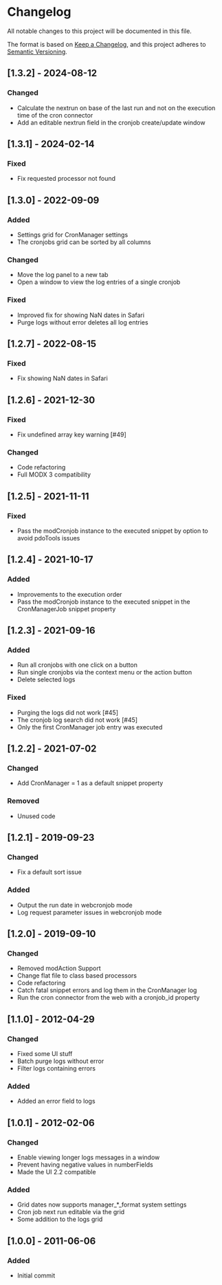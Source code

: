 # Changelog

All notable changes to this project will be documented in this file.

The format is based on [Keep a Changelog](https://keepachangelog.com/en/1.1.0/),
and this project adheres to [Semantic Versioning](https://semver.org/spec/v2.0.0.html).

## [1.3.2] - 2024-08-12

### Changed

- Calculate the nextrun on base of the last run and not on the execution time of the cron connector
- Add an editable nextrun field in the cronjob create/update window

## [1.3.1] - 2024-02-14

### Fixed

- Fix requested processor not found

## [1.3.0] - 2022-09-09

### Added

- Settings grid for CronManager settings
- The cronjobs grid can be sorted by all columns

### Changed

- Move the log panel to a new tab
- Open a window to view the log entries of a single cronjob

### Fixed

- Improved fix for showing NaN dates in Safari
- Purge logs without error deletes all log entries

## [1.2.7] - 2022-08-15

### Fixed

- Fix showing NaN dates in Safari

## [1.2.6] - 2021-12-30

### Fixed

- Fix undefined array key warning [#49]

### Changed

- Code refactoring
- Full MODX 3 compatibility

## [1.2.5] - 2021-11-11

### Fixed

- Pass the modCronjob instance to the executed snippet by option to avoid pdoTools issues

## [1.2.4] - 2021-10-17

### Added

- Improvements to the execution order
- Pass the modCronjob instance to the executed snippet in the CronManagerJob snippet property

## [1.2.3] - 2021-09-16

### Added

- Run all cronjobs with one click on a button
- Run single cronjobs via the context menu or the action button
- Delete selected logs

### Fixed

- Purging the logs did not work [#45]
- The cronjob log search did not work [#45]
- Only the first CronManager job entry was executed

## [1.2.2] - 2021-07-02

### Changed

- Add CronManager = 1 as a default snippet property

### Removed

- Unused code

## [1.2.1] - 2019-09-23

### Changed

- Fix a default sort issue

### Added

- Output the run date in webcronjob mode
- Log request parameter issues in webcronjob mode

## [1.2.0] - 2019-09-10

### Changed

- Removed modAction Support
- Change flat file to class based processors
- Code refactoring
- Catch fatal snippet errors and log them in the CronManager log
- Run the cron connector from the web with a cronjob_id property

## [1.1.0] - 2012-04-29

### Changed

- Fixed some UI stuff
- Batch purge logs without error
- Filter logs containing errors

### Added

- Added an error field to logs

## [1.0.1] - 2012-02-06

### Changed

- Enable viewing longer logs messages in a window
- Prevent having negative values in numberFields
- Made the UI 2.2 compatible

### Added

- Grid dates now supports manager_*_format system settings
- Cron job next run editable via the grid
- Some addition to the logs grid

## [1.0.0] - 2011-06-06

### Added

- Initial commit
